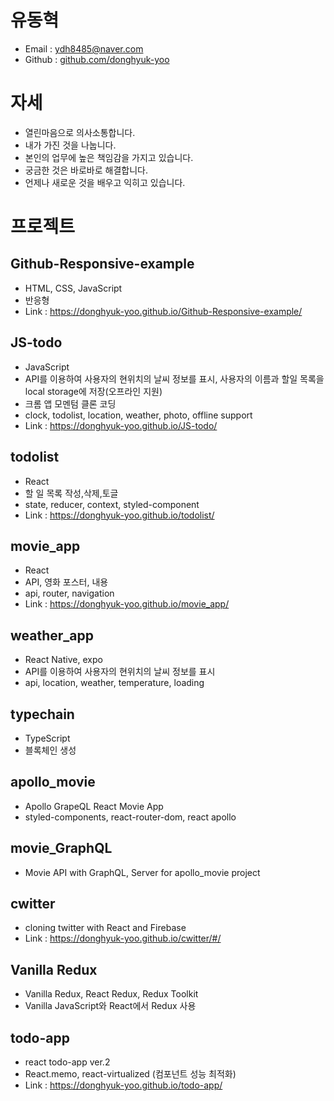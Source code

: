 # 유동혁

* Email : ydh8485@naver.com
* Github : [github.com/donghyuk-yoo](https://github.com/donghyuk-yoo)

# 자세
* 열린마음으로 의사소통합니다.
* 내가 가진 것을 나눕니다.
* 본인의 업무에 높은 책임감을 가지고 있습니다.
* 궁금한 것은 바로바로 해결합니다.
* 언제나 새로운 것을 배우고 익히고 있습니다.

# 프로젝트
## Github-Responsive-example
- HTML, CSS, JavaScript  
- 반응형 
- Link : https://donghyuk-yoo.github.io/Github-Responsive-example/

## JS-todo
- JavaScript  
- API를 이용하여 사용자의 현위치의 날씨 정보를 표시, 사용자의 이름과 할일 목록을 local storage에 저장(오프라인 지원)
- 크롬 앱 모멘텀 클론 코딩
- clock, todolist, location, weather, photo, offline support  
- Link : https://donghyuk-yoo.github.io/JS-todo/  

## todolist
- React
- 할 일 목록 작성,삭제,토글
- state, reducer, context, styled-component  
- Link : https://donghyuk-yoo.github.io/todolist/  

## movie_app
- React
- API, 영화 포스터, 내용  
- api, router, navigation  
- Link : https://donghyuk-yoo.github.io/movie_app/  

## weather_app
- React Native, expo  
- API를 이용하여 사용자의 현위치의 날씨 정보를 표시  
- api, location, weather, temperature, loading  

## typechain 
- TypeScript  
- 블록체인 생성

## apollo_movie
- Apollo GrapeQL React Movie App
- styled-components, react-router-dom, react apollo

## movie_GraphQL
- Movie API with GraphQL, Server for apollo_movie project

## cwitter
- cloning twitter with React and Firebase
- Link : https://donghyuk-yoo.github.io/cwitter/#/

## Vanilla Redux  
- Vanilla Redux, React Redux, Redux Toolkit  
- Vanilla JavaScript와 React에서 Redux 사용

## todo-app
- react todo-app ver.2
- React.memo, react-virtualized (컴포넌트 성능 최적화)
- Link : https://donghyuk-yoo.github.io/todo-app/
